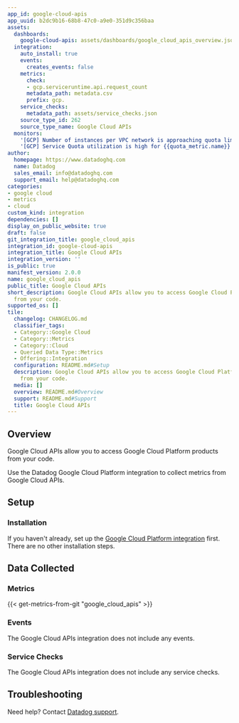 ```yaml
---
app_id: google-cloud-apis
app_uuid: b2dc9b16-68b8-47c0-a9e0-351d9c356baa
assets:
  dashboards:
    google-cloud-apis: assets/dashboards/google_cloud_apis_overview.json
  integration:
    auto_install: true
    events:
      creates_events: false
    metrics:
      check:
      - gcp.serviceruntime.api.request_count
      metadata_path: metadata.csv
      prefix: gcp.
    service_checks:
      metadata_path: assets/service_checks.json
    source_type_id: 262
    source_type_name: Google Cloud APIs
  monitors:
    '[GCP] Number of instances per VPC network is approaching quota limit for {{network_id.name}} in {{project_id.name}}': assets/monitors/compute_instance_vpc_quota.json
    '[GCP] Service Quota utilization is high for {{quota_metric.name}} in {{project_id.name}}': assets/monitors/serviceruntime_rate_quota.json
author:
  homepage: https://www.datadoghq.com
  name: Datadog
  sales_email: info@datadoghq.com
  support_email: help@datadoghq.com
categories:
- google cloud
- metrics
- cloud
custom_kind: integration
dependencies: []
display_on_public_website: true
draft: false
git_integration_title: google_cloud_apis
integration_id: google-cloud-apis
integration_title: Google Cloud APIs
integration_version: ''
is_public: true
manifest_version: 2.0.0
name: google_cloud_apis
public_title: Google Cloud APIs
short_description: Google Cloud APIs allow you to access Google Cloud Platform products
  from your code.
supported_os: []
tile:
  changelog: CHANGELOG.md
  classifier_tags:
  - Category::Google Cloud
  - Category::Metrics
  - Category::Cloud
  - Queried Data Type::Metrics
  - Offering::Integration
  configuration: README.md#Setup
  description: Google Cloud APIs allow you to access Google Cloud Platform products
    from your code.
  media: []
  overview: README.md#Overview
  support: README.md#Support
  title: Google Cloud APIs
---
```


<!--  SOURCED FROM https://github.com/DataDog/integrations-internal-core -->
## Overview

Google Cloud APIs allow you to access Google Cloud Platform products from your code.

Use the Datadog Google Cloud Platform integration to collect metrics from Google Cloud APIs.

## Setup

### Installation

If you haven't already, set up the [Google Cloud Platform integration][1] first. There are no other installation steps.

## Data Collected

### Metrics
{{< get-metrics-from-git "google_cloud_apis" >}}


### Events

The Google Cloud APIs integration does not include any events.

### Service Checks

The Google Cloud APIs integration does not include any service checks.

## Troubleshooting

Need help? Contact [Datadog support][3].

[1]: https://docs.datadoghq.com/ja/integrations/google_cloud_platform/
[2]: https://github.com/DataDog/dogweb/blob/prod/integration/google_cloud_apis/google_cloud_apis_metadata.csv
[3]: https://docs.datadoghq.com/ja/help/